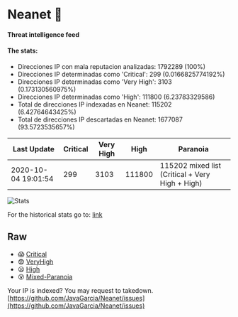 # Neanet :hocho:
#### Threat intelligence feed
#### The stats:

- Direcciones IP con mala reputacion analizadas: 1792289 (100%)
- Direcciones IP determinadas como 'Critical':  299 (0.0166825774192%)
- Direcciones IP determinadas como 'Very High':  3103 (0.173130560975%)
- Direcciones IP determinadas como 'High':  111800 (6.23783329586)
- Total de direcciones IP indexadas en Neanet:  115202 (6.42764643425%)
- Total de direcciones IP descartadas en Neanet:  1677087 (93.5723535657%)

| Last Update | Critical | Very High | High | Paranoia |
| --- | --- | --- | --- | --- |
| 2020-10-04 19:01:54 | 299 | 3103 | 111800 | 115202 mixed list (Critical + Very High + High)|

![Stats](https://docs.google.com/spreadsheets/d/e/2PACX-1vSnaNMIXVabIpDJjufMlzH7poXnshF3mgd8Is1g9ytUEzVsP5my4Trn8f-xkoLLQ38xpL3HtmUexLo6/pubchart?oid=501124687&format=image)

For the historical stats go to: [link](/stats.csv)
## Raw
- :scream: [Critical](https://raw.githubusercontent.com/JavaGarcia/Neanet/master/blacklists/neanet_critical.txt)
- :fearful: [VeryHigh](https://raw.githubusercontent.com/JavaGarcia/Neanet/master/blacklists/neanet_veryHigh.txtt)
- :frowning: [High](https://raw.githubusercontent.com/JavaGarcia/Neanet/master/blacklists/neanet_high.txt)
- :dizzy_face: [Mixed-Paranoia](https://raw.githubusercontent.com/JavaGarcia/Neanet/master/blacklists/neanet_all.txt)


Your IP is indexed? You may request to takedown. [https://github.com/JavaGarcia/Neanet/issues](https://github.com/JavaGarcia/Neanet/issues)

































































































































































































































































































































































































































































































































































































































































































































































































































































































































































































































































































































































































































































